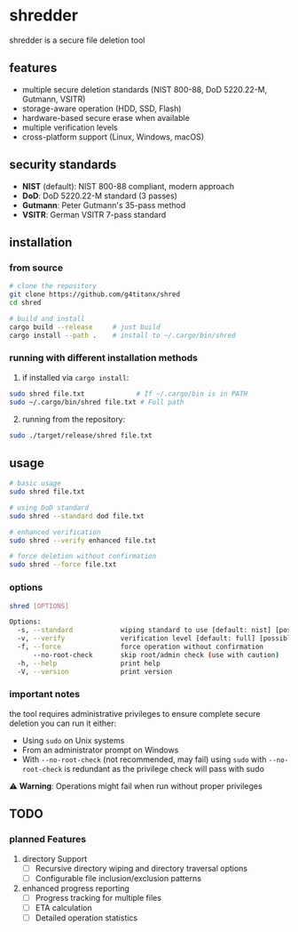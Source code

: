 # shredder
shredder is a secure file deletion tool

## features
- multiple secure deletion standards (NIST 800-88, DoD 5220.22-M, Gutmann, VSITR)
- storage-aware operation (HDD, SSD, Flash)
- hardware-based secure erase when available
- multiple verification levels
- cross-platform support (Linux, Windows, macOS)

## security standards
- **NIST** (default): NIST 800-88 compliant, modern approach
- **DoD**: DoD 5220.22-M standard (3 passes)
- **Gutmann**: Peter Gutmann's 35-pass method
- **VSITR**: German VSITR 7-pass standard

## installation

### from source
```bash
# clone the repository
git clone https://github.com/g4titanx/shred
cd shred

# build and install
cargo build --release     # just build
cargo install --path .    # install to ~/.cargo/bin/shred
```

### running with different installation methods

1. if installed via `cargo install`:
```bash
sudo shred file.txt             # If ~/.cargo/bin is in PATH
sudo ~/.cargo/bin/shred file.txt # Full path
```

2. running from the repository:
```bash
sudo ./target/release/shred file.txt
```

## usage

```bash
# basic usage
sudo shred file.txt

# using DoD standard
sudo shred --standard dod file.txt

# enhanced verification
sudo shred --verify enhanced file.txt

# force deletion without confirmation
sudo shred --force file.txt
```

### options
```bash
shred [OPTIONS] 

Options:
  -s, --standard            wiping standard to use [default: nist] [possible values: nist, dod, gutmann, vsitr]
  -v, --verify              verification level [default: full] [possible values: none, basic, full, enhanced]
  -f, --force               force operation without confirmation
      --no-root-check       skip root/admin check (use with caution)
  -h, --help                print help
  -V, --version             print version
```

### important notes
the tool requires administrative privileges to ensure complete secure deletion
you can run it either:
   - Using `sudo` on Unix systems
   - From an administrator prompt on Windows
   - With `--no-root-check` (not recommended, may fail)
using `sudo` with `--no-root-check` is redundant as the privilege check will pass with sudo

⚠️ **Warning**: Operations might fail when run without proper privileges

## TODO

### planned Features
1. directory Support
   - [ ] Recursive directory wiping and directory traversal options
   - [ ] Configurable file inclusion/exclusion patterns

2. enhanced progress reporting
   - [ ] Progress tracking for multiple files
   - [ ] ETA calculation
   - [ ] Detailed operation statistics
